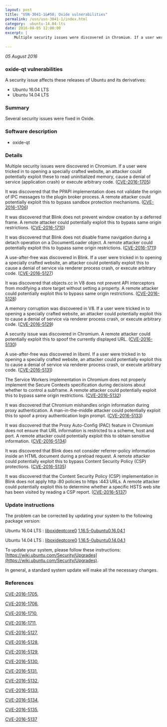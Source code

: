 ```yaml
---
layout: post
title: "USN-3041-1&#58; Oxide vulnerabilities"
permalink: /usn/usn-3041-1/index.html
category:  ubuntu-14.04-lts
date: 2016-08-05 12:00:00
excerpt: |
    Multiple security issues were discovered in Chromium. If a user were tricked in to opening a specially crafted website, an attacker could potentially exploit these to read uninitialized memory, cause a denial of service (application crash) or execute arbitrary code. ([CVE-2016-1705](http://people.ubuntu.com/~ubuntu-security/cve/CVE-2016-1705))
    
--- 
```

 
 

*05 August 2016*

### oxide-qt vulnerabilities

A security issue affects these releases of Ubuntu and its derivatives:

* Ubuntu 16.04 LTS
* Ubuntu 14.04 LTS

### Summary

Several security issues were fixed in Oxide. 

### Software description

* oxide-qt 

### Details

Multiple security issues were discovered in Chromium. If a user were tricked in to opening a specially crafted website, an attacker could potentially exploit these to read uninitialized memory, cause a denial of service (application crash) or execute arbitrary code. ([CVE-2016-1705](http://people.ubuntu.com/~ubuntu-security/cve/CVE-2016-1705))

It was discovered that the PPAPI implementation does not validate the origin of IPC messages to the plugin broker process. A remote attacker could potentially exploit this to bypass sandbox protection mechanisms. ([CVE-2016-1706](http://people.ubuntu.com/~ubuntu-security/cve/CVE-2016-1706))

It was discovered that Blink does not prevent window creation by a deferred frame. A remote attacker could potentially exploit this to bypass same origin restrictions. ([CVE-2016-1710](http://people.ubuntu.com/~ubuntu-security/cve/CVE-2016-1710))

It was discovered that Blink does not disable frame navigation during a detach operation on a DocumentLoader object. A remote attacker could potentially exploit this to bypass same origin restrictions. ([CVE-2016-1711](http://people.ubuntu.com/~ubuntu-security/cve/CVE-2016-1711))

A use-after-free was discovered in Blink. If a user were tricked in to opening a specially crafted website, an attacker could potentially exploit this to cause a denial of service via renderer process crash, or execute arbitrary code. ([CVE-2016-5127](http://people.ubuntu.com/~ubuntu-security/cve/CVE-2016-5127))

It was discovered that objects.cc in V8 does not prevent API interceptors from modifying a store target without setting a property. A remote attacker could potentially exploit this to bypass same origin restrictions. ([CVE-2016-5128](http://people.ubuntu.com/~ubuntu-security/cve/CVE-2016-5128))

A memory corruption was discovered in V8. If a user were tricked in to opening a specially crafted website, an attacker could potentially exploit this to cause a denial of service via renderer process crash, or execute arbitrary code. ([CVE-2016-5129](http://people.ubuntu.com/~ubuntu-security/cve/CVE-2016-5129))

A security issue was discovered in Chromium. A remote attacker could potentially exploit this to spoof the currently displayed URL. ([CVE-2016-5130](http://people.ubuntu.com/~ubuntu-security/cve/CVE-2016-5130))

A use-after-free was discovered in libxml. If a user were tricked in to opening a specially crafted website, an attacker could potentially exploit this to cause a denial of service via renderer process crash, or execute arbitrary code. ([CVE-2016-5131](http://people.ubuntu.com/~ubuntu-security/cve/CVE-2016-5131))

The Service Workers implementation in Chromium does not properly implement the Secure Contexts specification during decisions about whether to control a subframe. A remote attacker could potentially exploit this to bypass same origin restrictions. ([CVE-2016-5132](http://people.ubuntu.com/~ubuntu-security/cve/CVE-2016-5132))

It was discovered that Chromium mishandles origin information during proxy authentication. A man-in-the-middle attacker could potentially exploit this to spoof a proxy authentication login prompt. ([CVE-2016-5133](http://people.ubuntu.com/~ubuntu-security/cve/CVE-2016-5133))

It was discovered that the Proxy Auto-Config (PAC) feature in Chromium does not ensure that URL information is restricted to a scheme, host and port. A remote attacker could potentially exploit this to obtain sensitive information. ([CVE-2016-5134](http://people.ubuntu.com/~ubuntu-security/cve/CVE-2016-5134))

It was discovered that Blink does not consider referrer-policy information inside an HTML document during a preload request. A remote attacker could potentially exploit this to bypass Content Security Policy (CSP) protections. ([CVE-2016-5135](http://people.ubuntu.com/~ubuntu-security/cve/CVE-2016-5135))

It was discovered that the Content Security Policy (CSP) implementation in Blink does not apply http :80 policies to https :443 URLs. A remote attacker could potentially exploit this to determine whether a specific HSTS web site has been visited by reading a CSP report. ([CVE-2016-5137](http://people.ubuntu.com/~ubuntu-security/cve/CVE-2016-5137)) 

### Update instructions

The problem can be corrected by updating your system to the following package version:

Ubuntu 16.04 LTS
 : [liboxideqtcore0](https://launchpad.net/ubuntu/+source/oxide-qt) <span> [1.16.5-0ubuntu0.16.04.1](https://launchpad.net/ubuntu/+source/oxide-qt/1.16.5-0ubuntu0.16.04.1) </span> 

Ubuntu 14.04 LTS
 : [liboxideqtcore0](https://launchpad.net/ubuntu/+source/oxide-qt) <span> [1.16.5-0ubuntu0.14.04.1](https://launchpad.net/ubuntu/+source/oxide-qt/1.16.5-0ubuntu0.14.04.1) </span> 

To update your system, please follow these instructions: [https://wiki.ubuntu.com/Security/Upgrades](https://wiki.ubuntu.com/Security/Upgrades).

In general, a standard system update will make all the necessary changes. 

### References

 
 [CVE-2016-1705](http://people.ubuntu.com/~ubuntu-security/cve/CVE-2016-1705), 

 [CVE-2016-1706](http://people.ubuntu.com/~ubuntu-security/cve/CVE-2016-1706), 

 [CVE-2016-1710](http://people.ubuntu.com/~ubuntu-security/cve/CVE-2016-1710), 

 [CVE-2016-1711](http://people.ubuntu.com/~ubuntu-security/cve/CVE-2016-1711), 

 [CVE-2016-5127](http://people.ubuntu.com/~ubuntu-security/cve/CVE-2016-5127), 

 [CVE-2016-5128](http://people.ubuntu.com/~ubuntu-security/cve/CVE-2016-5128), 

 [CVE-2016-5129](http://people.ubuntu.com/~ubuntu-security/cve/CVE-2016-5129), 

 [CVE-2016-5130](http://people.ubuntu.com/~ubuntu-security/cve/CVE-2016-5130), 

 [CVE-2016-5131](http://people.ubuntu.com/~ubuntu-security/cve/CVE-2016-5131), 

 [CVE-2016-5132](http://people.ubuntu.com/~ubuntu-security/cve/CVE-2016-5132), 

 [CVE-2016-5133](http://people.ubuntu.com/~ubuntu-security/cve/CVE-2016-5133), 

 [CVE-2016-5134](http://people.ubuntu.com/~ubuntu-security/cve/CVE-2016-5134), 

 [CVE-2016-5135](http://people.ubuntu.com/~ubuntu-security/cve/CVE-2016-5135), 

 [CVE-2016-5137](http://people.ubuntu.com/~ubuntu-security/cve/CVE-2016-5137)
 

